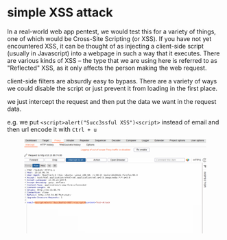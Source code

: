 # simple XSS attack

In a real-world web app pentest, we would test this for a variety of things, one of which would be Cross-Site Scripting (or XSS). If you have not yet encountered XSS, it can be thought of as injecting a client-side script (usually in Javascript) into a webpage in such a way that it executes. There are various kinds of XSS – the type that we are using here is referred to as "Reflected" XSS, as it only affects the person making the web request.

client-side filters are absurdly easy to bypass. There are a variety of ways we could disable the script or just prevent it from loading in the first place.

we just intercept the request and then put the data we want in the request data.

e.g. we put `<script>alert("Succ3ssful XSS")<script>` instead of email and then url encode it with `Ctrl + u`&#x20;

<figure><img src="../../.gitbook/assets/image (6).png" alt=""><figcaption></figcaption></figure>
